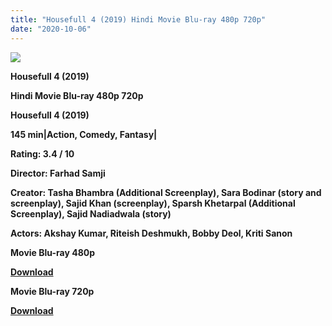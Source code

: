 ```yaml
---
title: "Housefull 4 (2019) Hindi Movie Blu-ray 480p 720p"
date: "2020-10-06"
---
```


[**![](https://1.bp.blogspot.com/-bX161ammh4s/Xuy7TRbaCcI/AAAAAAAADeQ/aWdv-pc7qBYioYRDHT938N0W5eUDE0oywCLcBGAsYHQ/s1600/86hjjjokk.jpg)**](https://1.bp.blogspot.com/-bX161ammh4s/Xuy7TRbaCcI/AAAAAAAADeQ/aWdv-pc7qBYioYRDHT938N0W5eUDE0oywCLcBGAsYHQ/s1600/86hjjjokk.jpg)

 **Housefull 4 (2019)**

**Hindi Movie Blu-ray 480p 720p** 

**Housefull 4 (2019)**

**145 min|Action, Comedy, Fantasy|**

**Rating: 3.4 / 10** 

**Director: Farhad Samji**

**Creator: Tasha Bhambra (Additional Screenplay), Sara Bodinar (story and screenplay), Sajid Khan (screenplay), Sparsh Khetarpal (Additional Screenplay), Sajid Nadiadwala (story)**

**Actors: Akshay Kumar, Riteish Deshmukh, Bobby Deol, Kriti Sanon**

 **Movie Blu-ray 480p** 

**[Download](https://myglinks.xyz/4065)** 

 **Movie Blu-ray 720p** 

**[Download](https://myglinks.xyz/4066)**
